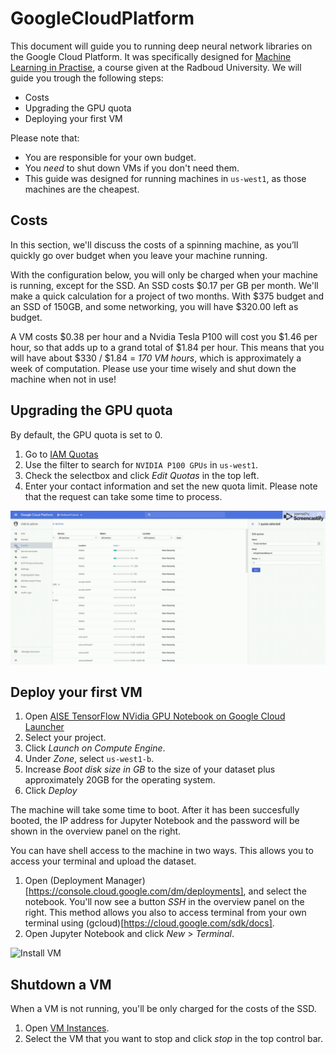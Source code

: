 # GoogleCloudPlatform
This document will guide you to running deep neural network libraries on the Google Cloud Platform. It was specifically designed for [Machine Learning in Practise](https://www.ru.nl/prospectus/socsci/courses-osiris/ai/nwi-imc030-machine-learning-practice/), a course given at the Radboud University. We will guide you trough the following steps:
* Costs
* Upgrading the GPU quota
* Deploying your first VM

Please note that:
* You are responsible for your own budget.
* You _need_ to shut down VMs if you don't need them.
* This guide was designed for running machines in `us-west1`, as those machines are the cheapest.

## Costs
In this section, we'll discuss the costs of a spinning machine, as you’ll quickly go over budget when you leave your machine running.

With the configuration below, you will only be charged when your machine is running, except for the SSD. An SSD costs $0.17 per GB per month. We'll make a quick calculation for a project of two months. With $375 budget and an SSD of 150GB, and some networking, you will have $320.00 left as budget.

A VM costs $0.38 per hour and a Nvidia Tesla P100 will cost you $1.46 per hour, so that adds up to a grand total of $1.84 per hour. This means that you will have about $330 / $1.84 = *170 VM hours*, which is approximately a week of computation. Please use your time wisely and shut down the machine when not in use!

## Upgrading the GPU quota
By default, the GPU quota is set to 0.
1. Go to [IAM Quotas](https://console.cloud.google.com/iam-admin/quotas)
2. Use the filter to search for `NVIDIA P100 GPUs` in `us-west1`. 
3. Check the selectbox and click _Edit Quotas_ in the top left.
4. Enter your contact information and set the new quota limit.
Please note that the request can take some time to process.

![Update Quota](gifs/quota.gif)

## Deploy your first VM
1. Open [AISE TensorFlow NVidia GPU Notebook on Google Cloud Launcher](https://console.cloud.google.com/projectselector/launcher/details/jetware/tensorflow-python-cuda-minilab)
2. Select your project.
3. Click _Launch on Compute Engine_.
4. Under _Zone_, select `us-west1-b`.
5. Increase _Boot disk size in GB_ to the size of your dataset plus approximately 20GB for the operating system.
6. Click _Deploy_

The machine will take some time to boot. After it has been succesfully booted, the IP address for Jupyter Notebook and the password will be shown in the overview panel on the right. 

You can have shell access to the machine in two ways. This allows you to access your terminal and upload the dataset.
1. Open (Deployment Manager)[https://console.cloud.google.com/dm/deployments], and select the notebook. You'll now see a button _SSH_ in the overview panel on the right. This method allows you also to access terminal from your own terminal using (gcloud)[https://cloud.google.com/sdk/docs]. 
2. Open Jupyter Notebook and click _New_ > _Terminal_.



![Install VM](gifs/vm.gif)

## Shutdown a VM
When a VM is not running, you'll be only charged for the costs of the SSD.
1. Open [VM Instances](https://console.cloud.google.com/compute/instances).
2. Select the VM that you want to stop and click _stop_ in the top control bar.

